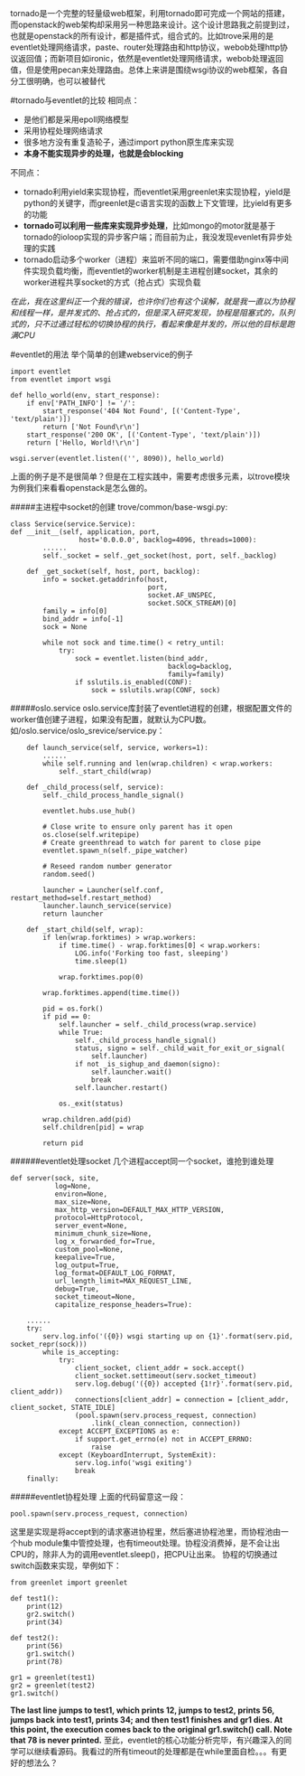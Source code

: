 tornado是一个完整的轻量级web框架，利用tornado即可完成一个网站的搭建，而openstack的web架构却采用另一种思路来设计。这个设计思路我之前提到过，也就是openstack的所有设计，都是插件式，组合式的。比如trove采用的是eventlet处理网络请求，paste、router处理路由和http协议，webob处理http协议返回值；而新项目如ironic，依然是eventlet处理网络请求，webob处理返回值，但是使用pecan来处理路由。总体上来讲是围绕wsgi协议的web框架，各自分工很明确，也可以被替代

#tornado与eventlet的比较
相同点：
- 是他们都是采用epoll网络模型
- 采用协程处理网络请求
- 很多地方没有重复造轮子，通过import python原生库来实现
- **本身不能实现异步的处理，也就是会blocking**

不同点：
- tornado利用yield来实现协程，而eventlet采用greenlet来实现协程，yield是python的关键字，而greenlet是c语言实现的函数上下文管理，比yield有更多的功能
- **tornado可以利用一些库来实现异步处理**，比如mongo的motor就是基于tornado的ioloop实现的异步客户端；而目前为止，我没发现evenlet有异步处理的实践
- tornado启动多个worker（进程）来监听不同的端口，需要借助nginx等中间件实现负载均衡，而eventlet的worker机制是主进程创建socket，其余的worker进程共享socket的方式（抢占式）实现负载

*在此，我在这里纠正一个我的错误，也许你们也有这个误解，就是我一直以为协程和线程一样，是并发式的、抢占式的，但是深入研究发现，协程是阻塞式的，队列式的，只不过通过轻松的切换协程的执行，看起来像是并发的，所以他的目标是跑满CPU*

#eventlet的用法
举个简单的创建webservice的例子
```
import eventlet
from eventlet import wsgi

def hello_world(env, start_response):
    if env['PATH_INFO'] != '/':
        start_response('404 Not Found', [('Content-Type', 'text/plain')])
        return ['Not Found\r\n']
    start_response('200 OK', [('Content-Type', 'text/plain')])
    return ['Hello, World!\r\n']

wsgi.server(eventlet.listen(('', 8090)), hello_world)
```
上面的例子是不是很简单？但是在工程实践中，需要考虑很多元素，以trove模块为例我们来看看openstack是怎么做的。

#####主进程中socket的创建
trove/common/base-wsgi.py:
```
class Service(service.Service):
def __init__(self, application, port,
                 host='0.0.0.0', backlog=4096, threads=1000):
        ......
        self._socket = self._get_socket(host, port, self._backlog)

    def _get_socket(self, host, port, backlog):
        info = socket.getaddrinfo(host,
                                  port,
                                  socket.AF_UNSPEC,
                                  socket.SOCK_STREAM)[0]
        family = info[0]
        bind_addr = info[-1]
        sock = None

        while not sock and time.time() < retry_until:
            try:
                sock = eventlet.listen(bind_addr,
                                       backlog=backlog,
                                       family=family)
                if sslutils.is_enabled(CONF):
                    sock = sslutils.wrap(CONF, sock)
```
#####oslo.service
oslo.service库封装了eventlet进程的创建，根据配置文件的worker值创建子进程，如果没有配置，就默认为CPU数。
如/oslo.service/oslo_srevice/service.py：
```
    def launch_service(self, service, workers=1):
        ......
        while self.running and len(wrap.children) < wrap.workers:
            self._start_child(wrap)

    def _child_process(self, service):
        self._child_process_handle_signal()

        eventlet.hubs.use_hub()

        # Close write to ensure only parent has it open
        os.close(self.writepipe)
        # Create greenthread to watch for parent to close pipe
        eventlet.spawn_n(self._pipe_watcher)

        # Reseed random number generator
        random.seed()

        launcher = Launcher(self.conf, restart_method=self.restart_method)
        launcher.launch_service(service)
        return launcher

    def _start_child(self, wrap):
        if len(wrap.forktimes) > wrap.workers:
            if time.time() - wrap.forktimes[0] < wrap.workers:
                LOG.info('Forking too fast, sleeping')
                time.sleep(1)

            wrap.forktimes.pop(0)

        wrap.forktimes.append(time.time())

        pid = os.fork()
        if pid == 0:
            self.launcher = self._child_process(wrap.service)
            while True:
                self._child_process_handle_signal()
                status, signo = self._child_wait_for_exit_or_signal(
                    self.launcher)
                if not _is_sighup_and_daemon(signo):
                    self.launcher.wait()
                    break
                self.launcher.restart()

            os._exit(status)

        wrap.children.add(pid)
        self.children[pid] = wrap

        return pid
```
######eventlet处理socket
几个进程accept同一个socket，谁抢到谁处理
```
def server(sock, site,
           log=None,
           environ=None,
           max_size=None,
           max_http_version=DEFAULT_MAX_HTTP_VERSION,
           protocol=HttpProtocol,
           server_event=None,
           minimum_chunk_size=None,
           log_x_forwarded_for=True,
           custom_pool=None,
           keepalive=True,
           log_output=True,
           log_format=DEFAULT_LOG_FORMAT,
           url_length_limit=MAX_REQUEST_LINE,
           debug=True,
           socket_timeout=None,
           capitalize_response_headers=True):

    ......
    try:
        serv.log.info('({0}) wsgi starting up on {1}'.format(serv.pid, socket_repr(sock)))
        while is_accepting:
            try:
                client_socket, client_addr = sock.accept()
                client_socket.settimeout(serv.socket_timeout)
                serv.log.debug('({0}) accepted {1!r}'.format(serv.pid, client_addr))
                connections[client_addr] = connection = [client_addr, client_socket, STATE_IDLE]
                (pool.spawn(serv.process_request, connection)
                    .link(_clean_connection, connection))
            except ACCEPT_EXCEPTIONS as e:
                if support.get_errno(e) not in ACCEPT_ERRNO:
                    raise
            except (KeyboardInterrupt, SystemExit):
                serv.log.info('wsgi exiting')
                break
    finally:    
```
#####eventlet协程处理
上面的代码留意这一段：
```
pool.spawn(serv.process_request, connection)
```
这里是实现是将accept到的请求塞进协程里，然后塞进协程池里，而协程池由一个hub module集中管控处理，也有timeout处理。协程没消费掉，是不会让出CPU的，除非人为的调用eventlet.sleep()，把CPU让出来。
协程的切换通过switch函数来实现，举例如下：
```
from greenlet import greenlet

def test1():
    print(12)
    gr2.switch()
    print(34)

def test2():
    print(56)
    gr1.switch()
    print(78)

gr1 = greenlet(test1)
gr2 = greenlet(test2)
gr1.switch()
```
**The last line jumps to test1, which prints 12, jumps to test2, prints 56, jumps back into test1, prints 34; and then test1 finishes and gr1 dies. At this point, the execution comes back to the original gr1.switch() call. Note that 78 is never printed.**
至此，eventlet的核心功能分析完毕，有兴趣深入的同学可以继续看源码。我看过的所有timeout的处理都是在while里面自检。。。有更好的想法么？
